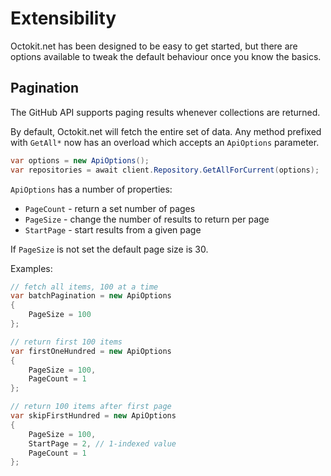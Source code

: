 # Extensibility

Octokit.net has been designed to be easy to get started, but there are options
available to tweak the default behaviour once you know the basics.

## Pagination

The GitHub API supports paging results whenever collections are returned.

By default, Octokit.net will fetch the entire set of data. Any method prefixed with
`GetAll*` now has an overload which accepts an `ApiOptions` parameter.

```csharp
var options = new ApiOptions();
var repositories = await client.Repository.GetAllForCurrent(options);
```

`ApiOptions` has a number of properties:

 - `PageCount` - return a set number of pages
 - `PageSize` - change the number of results to return per page
 - `StartPage` - start results from a given page

If `PageSize` is not set the default page size is 30.

Examples:

```csharp
// fetch all items, 100 at a time
var batchPagination = new ApiOptions
{
    PageSize = 100
};

// return first 100 items
var firstOneHundred = new ApiOptions
{
    PageSize = 100,
    PageCount = 1
};

// return 100 items after first page
var skipFirstHundred = new ApiOptions
{
    PageSize = 100,
    StartPage = 2, // 1-indexed value
    PageCount = 1
};
```
